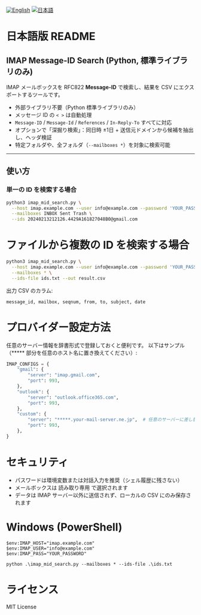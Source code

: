 [![English](https://img.shields.io/badge/README-English-black)](README.md)
[![日本語](https://img.shields.io/badge/README-日本語-blue)](README.ja.md)

# 日本語版 README

## IMAP Message-ID Search (Python, 標準ライブラリのみ)

IMAP メールボックスを RFC822 **Message-ID** で検索し、結果を CSV にエクスポートするツールです。

- 外部ライブラリ不要（Python 標準ライブラリのみ）
- メッセージ ID の `< >` は自動処理
- `Message-ID` / `Message-Id` / `References` / `In-Reply-To` すべてに対応
- オプションで「深掘り検索」：同日時 ±1日 + 送信元ドメインから候補を抽出し、ヘッダ検証
- 特定フォルダや、全フォルダ（`--mailboxes *`）を対象に検索可能

---

## 使い方

### 単一の ID を検索する場合

```bash
python3 imap_mid_search.py \
  --host imap.example.com --user info@example.com --password 'YOUR_PASSWORD' \
  --mailboxes INBOX Sent Trash \
  --ids 20240213212126.4429A161827048B0@gmail.com
```

# ファイルから複数の ID を検索する場合
```bash
python3 imap_mid_search.py \
  --host imap.example.com --user info@example.com --password 'YOUR_PASSWORD' \
  --mailboxes * \
  --ids-file ids.txt --out result.csv
```

出力 CSV のカラム:
```
message_id, mailbox, seqnum, from, to, subject, date
```
# プロバイダー設定方法

任意のサーバー情報を辞書形式で登録しておくと便利です。
以下はサンプル（***** 部分を任意のホスト名に置き換えてください）:
```python
IMAP_CONFIGS = {
    "gmail": {
        "server": "imap.gmail.com",
        "port": 993,
    },
    "outlook": {
        "server": "outlook.office365.com",
        "port": 993,
    },
    "custom": {
        "server": "*****.your-mail-server.ne.jp",  # 任意のサーバーに差し替え
        "port": 993,
    },
}

```
# セキュリティ

- パスワードは環境変数または対話入力を推奨（シェル履歴に残さない）
- メールボックスは 読み取り専用 で選択されます
- データは IMAP サーバー以外に送信されず、ローカルの CSV にのみ保存されます

# Windows (PowerShell)
```
$env:IMAP_HOST="imap.example.com"
$env:IMAP_USER="info@example.com"
$env:IMAP_PASS="YOUR_PASSWORD"

python .\imap_mid_search.py --mailboxes * --ids-file .\ids.txt

```

# ライセンス

MIT License
